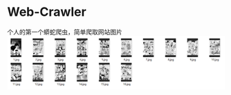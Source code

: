 # Web-Crawler
个人的第一个蟒蛇爬虫，简单爬取网站图片
![imag](https://github.com/Angel-HW/Web-Crawler/blob/master/%E5%9B%BE%E7%89%87/17401205435169.png)
